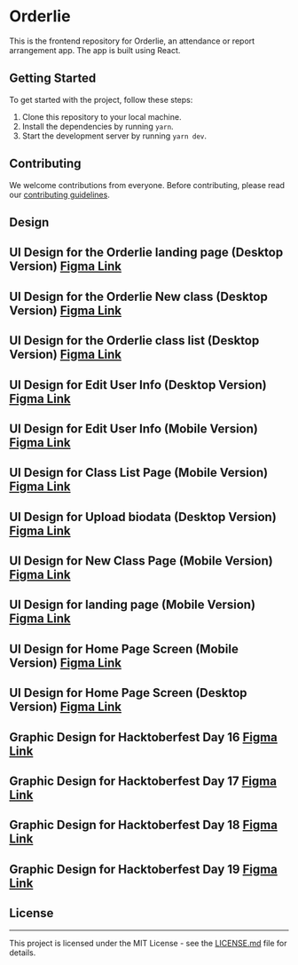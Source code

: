 # Orderlie

This is the frontend repository for Orderlie, an attendance or report arrangement app. The app is built using React.

## Getting Started

To get started with the project, follow these steps:

1. Clone this repository to your local machine.
2. Install the dependencies by running `yarn`.
3. Start the development server by running `yarn dev`.

## Contributing

We welcome contributions from everyone. Before contributing, please read our [contributing guidelines](https://github.com/gray-adeyi/orderlie/blob/main/CONTRIBUTING.md).

## Design

## UI Design for the Orderlie landing page (Desktop Version) [Figma Link](https://www.figma.com/file/BZfwIjXSx7DJUkjEO6Q2O0/Ordelie?type=design&node-id=137-23&mode=design&t=Uw14QQYPDUrTp9MP-4)

## UI Design for the Orderlie New class (Desktop Version) [Figma Link](https://www.figma.com/file/BZfwIjXSx7DJUkjEO6Q2O0/Ordelie?type=design&node-id=24-15&mode=design&t=Uw14QQYPDUrTp9MP-4)

## UI Design for the Orderlie class list (Desktop Version) [Figma Link](https://www.figma.com/file/BZfwIjXSx7DJUkjEO6Q2O0/Ordelie?type=design&node-id=50-19&mode=design&t=7VED44rQgBdBhACP-4)

## UI Design for Edit User Info (Desktop Version) [Figma Link](https://www.figma.com/file/BZfwIjXSx7DJUkjEO6Q2O0/Ordelie?type=design&node-id=39-20&mode=design&t=tq72eL8pIMNWrPk4-4)

## UI Design for Edit User Info (Mobile Version) [Figma Link](https://www.figma.com/file/BZfwIjXSx7DJUkjEO6Q2O0/Ordelie?type=design&node-id=163-160&mode=design&t=7VED44rQgBdBhACP-4)

## UI Design for Class List Page (Mobile Version) [Figma Link](https://www.figma.com/file/BZfwIjXSx7DJUkjEO6Q2O0/Ordelie?type=design&node-id=171-23&mode=design&t=6viTFj522UpmlSUX-4)

## UI Design for Upload biodata (Desktop Version) [Figma Link](https://www.figma.com/file/BZfwIjXSx7DJUkjEO6Q2O0/Ordelie?type=design&node-id=51-82&mode=design&t=7VED44rQgBdBhACP-4)

## UI Design for New Class Page (Mobile Version) [Figma Link](https://www.figma.com/file/BZfwIjXSx7DJUkjEO6Q2O0/Ordelie?type=design&node-id=163-202&mode=design&t=hcfykl2ziDsxBrPT-4)

## UI Design for landing page (Mobile Version) [Figma Link](https://www.figma.com/file/BZfwIjXSx7DJUkjEO6Q2O0/Ordelie?type=design&node-id=151-23&mode=design&t=tksM67seUg2hg6K0-4)

## UI Design for Home Page Screen (Mobile Version) [Figma Link](https://www.figma.com/file/BZfwIjXSx7DJUkjEO6Q2O0/Ordelie?type=design&node-id=180-2&mode=design&t=v8eNYj12W5Mhw86u-4)

## UI Design for Home Page Screen (Desktop Version) [Figma Link](https://www.figma.com/file/BZfwIjXSx7DJUkjEO6Q2O0/Ordelie?type=design&node-id=156-24&mode=design&t=v8eNYj12W5Mhw86u-4)

## Graphic Design for Hacktoberfest Day 16 [Figma Link](https://www.figma.com/file/w1Hoj9ESFonR8tDl5WLedU/Event-Management?type=design&node-id=410-2&mode=design&t=bu9hgnQ9horONEgc-4)

## Graphic Design for Hacktoberfest Day 17 [Figma Link](https://www.figma.com/file/w1Hoj9ESFonR8tDl5WLedU/Event-Management?type=design&node-id=410-324&mode=design&t=sEVBXpCFhQF5x81V-4)

## Graphic Design for Hacktoberfest Day 18 [Figma Link](https://www.figma.com/file/w1Hoj9ESFonR8tDl5WLedU/Event-Management?type=design&node-id=410-762&mode=design&t=fNEEzAPqjS77a5mF-4)

## Graphic Design for Hacktoberfest Day 19 [Figma Link](https://www.figma.com/file/w1Hoj9ESFonR8tDl5WLedU/Event-Management?type=design&node-id=410-1204&mode=design&t=fNEEzAPqjS77a5mF-4)
## License
****
This project is licensed under the MIT License - see the [LICENSE.md](LICENSE.md) file for details.
